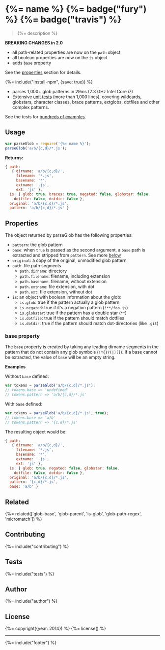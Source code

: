 # {%= name %} {%= badge("fury") %} {%= badge("travis") %}

> {%= description %}

**BREAKING CHANGES in 2.0** 

- all path-related properties are now on the `path` object
- all boolean properties are now on the `is` object
- adds `base` property

See the [properties](#properties) section for details.

{%= include("install-npm", {save: true}) %}

- parses 1,000+ glob patterns in 29ms (2.3 GHz Intel Core i7)
- Extensive [unit tests](./test.js) (more than 1,000 lines), covering wildcards, globstars, character classes, brace patterns, extglobs, dotfiles and other complex patterns.

See the tests for [hundreds of examples](./test.js).

## Usage

```js
var parseGlob = require('{%= name %}');
parseGlob('a/b/{c,d}/*.js');
```

**Returns:**

```js
{ path:
   { dirname: 'a/b/{c,d}/',
     filename: '*.js',
     basename: '*',
     extname: '.js',
     ext: 'js' },
  is: { glob: true, braces: true, negated: false, globstar: false, 
    dotfile: false, dotdir: false },
  original: 'a/b/{c,d}/*.js',
  pattern: 'a/b/{c,d}/*.js' }
```

## Properties

The object returned by parseGlob has the following properties:

- `pattern`: the glob pattern
- `base`: when `true` is passed as the second argument, a `base` path is extracted and stripped from `pattern`. See more [below](#base-property)
- `original`: a copy of the original, unmodified glob pattern
- `path`: file path segments
  + `path.dirname`: directory
  + `path.filename`: filename, including extension
  + `path.basename`: filename, without extension
  + `path.extname`: file extension, with dot
  + `path.ext`: file extension, without dot
- `is`: an object with boolean information about the glob:
  + `is.glob`: true if the pattern actually a glob pattern
  + `is.negated`: true if it's a negation pattern (`!**/foo.js`)
  + `is.globstar`: true if the pattern has a double star (`**`)
  + `is.dotfile`: true if the pattern should match dotfiles 
  + `is.dotdir`: true if the pattern should match dot-directories (like `.git`)


### base property

The `base` property is created by taking any leading dirname segments in the pattern that do not contain any glob symbols (`!*{}?(|)[]`). If a base cannot be extracted, the value of `base` will be an empty string.

**Examples**

Without `base` defined:

```js
var tokens = parseGlob('a/b/{c,d}/*.js');
// tokens.base => 'undefined'
// tokens.pattern => 'a/b/{c,d}/*.js'
```

With `base` defined:

```js
var tokens = parseGlob('a/b/{c,d}/*.js', true);
// tokens.base => 'a/b'
// tokens.pattern => '{c,d}/*.js'
```

The resulting object would be:

```js
{ path:
   { dirname: 'a/b/{c,d}/',
     filename: '*.js',
     basename: '*',
     extname: '.js',
     ext: 'js' },
  is: { glob: true, negated: false, globstar: false, 
    dotfile: false, dotdir: false },
  original: 'a/b/{c,d}/*.js',
  pattern: '{c,d}/*.js',
  base: 'a/b' }
```

## Related
{%= related(['glob-base', 'glob-parent', 'is-glob', 'glob-path-regex', 'micromatch']) %}

## Contributing
{%= include("contributing") %}

## Tests
{%= include("tests") %}

## Author
{%= include("author") %}

## License
{%= copyright({year: 2014}) %}
{%= license() %}

***

{%= include("footer") %}
